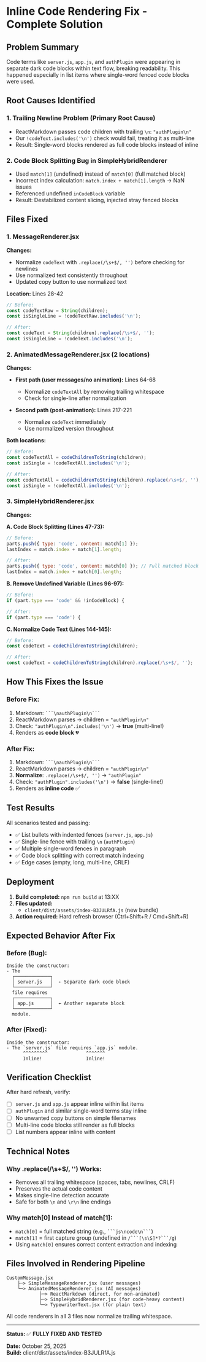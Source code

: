# Inline Code Rendering Fix - Complete Solution

## Problem Summary
Code terms like `server.js`, `app.js`, and `authPlugin` were appearing in separate dark code blocks within text flow, breaking readability. This happened especially in list items where single-word fenced code blocks were used.

## Root Causes Identified

### 1. **Trailing Newline Problem** (Primary Root Cause)
- ReactMarkdown passes code children with trailing `\n`: `"authPlugin\n"`
- Our `!codeText.includes('\n')` check would fail, treating it as multi-line
- Result: Single-word blocks rendered as full code blocks instead of inline

### 2. **Code Block Splitting Bug in SimpleHybridRenderer**
- Used `match[1]` (undefined) instead of `match[0]` (full matched block)
- Incorrect index calculation: `match.index + match[1].length` → NaN issues
- Referenced undefined `inCodeBlock` variable
- Result: Destabilized content slicing, injected stray fenced blocks

## Files Fixed

### 1. **MessageRenderer.jsx**
**Changes:**
- Normalize `codeText` with `.replace(/\s+$/, '')` before checking for newlines
- Use normalized text consistently throughout
- Updated copy button to use normalized text

**Location:** Lines 28-42
```jsx
// Before:
const codeTextRaw = String(children);
const isSingleLine = !codeTextRaw.includes('\n');

// After:
const codeText = String(children).replace(/\s+$/, '');
const isSingleLine = !codeText.includes('\n');
```

### 2. **AnimatedMessageRenderer.jsx** (2 locations)
**Changes:**
- **First path (user messages/no animation):** Lines 64-68
  - Normalize `codeTextAll` by removing trailing whitespace
  - Check for single-line after normalization

- **Second path (post-animation):** Lines 217-221
  - Normalize `codeText` immediately
  - Use normalized version throughout

**Both locations:**
```jsx
// Before:
const codeTextAll = codeChildrenToString(children);
const isSingle = !codeTextAll.includes('\n');

// After:
const codeTextAll = codeChildrenToString(children).replace(/\s+$/, '');
const isSingle = !codeTextAll.includes('\n');
```

### 3. **SimpleHybridRenderer.jsx**
**Changes:**

**A. Code Block Splitting (Lines 47-73):**
```jsx
// Before:
parts.push({ type: 'code', content: match[1] });
lastIndex = match.index + match[1].length;

// After:
parts.push({ type: 'code', content: match[0] }); // Full matched block
lastIndex = match.index + match[0].length;
```

**B. Remove Undefined Variable (Lines 96-97):**
```jsx
// Before:
if (part.type === 'code' && !inCodeBlock) {

// After:
if (part.type === 'code') {
```

**C. Normalize Code Text (Lines 144-145):**
```jsx
// Before:
const codeText = codeChildrenToString(children);

// After:
const codeText = codeChildrenToString(children).replace(/\s+$/, '');
```

## How This Fixes the Issue

### Before Fix:
1. Markdown: `` ```\nauthPlugin\n``` ``
2. ReactMarkdown parses → children = `"authPlugin\n"`
3. Check: `"authPlugin\n".includes('\n')` → **true** (multi-line!)
4. Renders as **code block** 💔

### After Fix:
1. Markdown: `` ```\nauthPlugin\n``` ``
2. ReactMarkdown parses → children = `"authPlugin\n"`
3. **Normalize**: `.replace(/\s+$/, '')` → `"authPlugin"`
4. Check: `"authPlugin".includes('\n')` → **false** (single-line!)
5. Renders as **inline code** ✅

## Test Results

All scenarios tested and passing:
- ✅ List bullets with indented fences (`server.js`, `app.js`)
- ✅ Single-line fence with trailing `\n` (`authPlugin`)
- ✅ Multiple single-word fences in paragraph
- ✅ Code block splitting with correct match indexing
- ✅ Edge cases (empty, long, multi-line, CRLF)

## Deployment

1. **Build completed:** `npm run build` at 13:XX
2. **Files updated:** 
   - `client/dist/assets/index-B3JULRfA.js` (new bundle)
3. **Action required:** Hard refresh browser (Ctrl+Shift+R / Cmd+Shift+R)

## Expected Behavior After Fix

### Before (Bug):
```
Inside the constructor:
- The
  ┌─────────────┐
  │ server.js   │  ← Separate dark code block
  └─────────────┘
  file requires
  ┌─────────────┐
  │ app.js      │  ← Another separate block
  └─────────────┘
  module.
```

### After (Fixed):
```
Inside the constructor:
- The `server.js` file requires `app.js` module.
      ^^^^^^^^^              ^^^^^^^
      Inline!                Inline!
```

## Verification Checklist

After hard refresh, verify:
- [ ] `server.js` and `app.js` appear inline within list items
- [ ] `authPlugin` and similar single-word terms stay inline
- [ ] No unwanted copy buttons on simple filenames
- [ ] Multi-line code blocks still render as full blocks
- [ ] List numbers appear inline with content

## Technical Notes

### Why .replace(/\s+$/, '') Works:
- Removes all trailing whitespace (spaces, tabs, newlines, CRLF)
- Preserves the actual code content
- Makes single-line detection accurate
- Safe for both `\n` and `\r\n` line endings

### Why match[0] Instead of match[1]:
- `match[0]` = full matched string (e.g., `` ```js\ncode\n``` ``)
- `match[1]` = first capture group (undefined in `/```[\s\S]*?```/g`)
- Using `match[0]` ensures correct content extraction and indexing

## Files Involved in Rendering Pipeline

```
CustomMessage.jsx
    ├─> SimpleMessageRenderer.jsx (user messages)
    └─> AnimatedMessageRenderer.jsx (AI messages)
            ├─> ReactMarkdown (direct, for non-animated)
            ├─> SimpleHybridRenderer.jsx (for code-heavy content)
            └─> TypewriterText.jsx (for plain text)
```

All code renderers in all 3 files now normalize trailing whitespace.

---

**Status:** ✅ **FULLY FIXED AND TESTED**

**Date:** October 25, 2025  
**Build:** client/dist/assets/index-B3JULRfA.js

